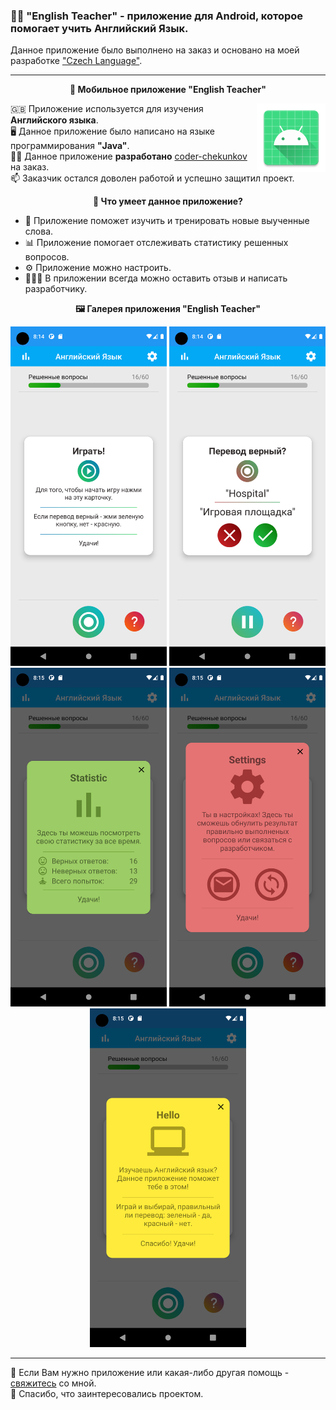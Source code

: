 ### 👨‍🎓 "English Teacher" - приложение для Android, которое помогает учить Английский Язык.

Данное приложение было выполнено на заказ и основано на моей разработке ["Czech Language"](https://github.com/coder-chekunkov/czech-language).

---

 <p align="center">
 📱<b> Мобильное приложение "English Teacher"</b>  
 </p>
 
  <img align="right" alt="GIF" src="https://github.com/coder-chekunkov/coder-chekunkov/blob/main/images/ic_android.png" width="110" />
  
🇬🇧  Приложение используется для изучения **Английского языка**. <br/>
🖥️ Данное приложение было написано на языке программирования **"Java"**. <br/>
🧑‍💻 Данное приложение **разработано** [coder-chekunkov](https://github.com/coder-chekunkov) на заказ. <br/>
📫 Заказчик остался доволен работой и успешно защитил проект.

 <p align="center">
   <b> 🔋 Что умеет данное приложение?</b>  
 </p>
  
 - 📖 Приложение поможет изучить и тренировать новые выученные слова.
 - 📊 Приложение помогает отслеживать статистику решенных вопросов.
 - ⚙️ Приложение можно настроить.
 - 🧑‍🤝‍🧑 В приложении всегда можно оставить отзыв и написать разработчику.
 
 <p align="center">
   <b> 🖼️ Галерея приложения "English Teacher" </b>  
</p>

<p align="center">
 <img alt="GIF" src="https://github.com/coder-chekunkov/coder-chekunkov/blob/main/images/english-teacher-001.png" width="250"/>
 <img alt="GIF" src="https://github.com/coder-chekunkov/coder-chekunkov/blob/main/images/english-teacher-002.png" width="250"/> <br/>
 <img alt="GIF" src="https://github.com/coder-chekunkov/coder-chekunkov/blob/main/images/english-teacher-003.png" width="250"/>
 <img alt="GIF" src="https://github.com/coder-chekunkov/coder-chekunkov/blob/main/images/english-teacher-004.png" width="250"/>
 <img alt="GIF" src="https://github.com/coder-chekunkov/coder-chekunkov/blob/main/images/english-teacher-005.png" width="250"/>
</p>

---

📧 Если Вам нужно приложение или какая-либо другая помощь - [свяжитесь](https://t.me/cdr_chknkv) со мной. <br/>
🤝 Спасибо, что заинтересовались проектом.


 
